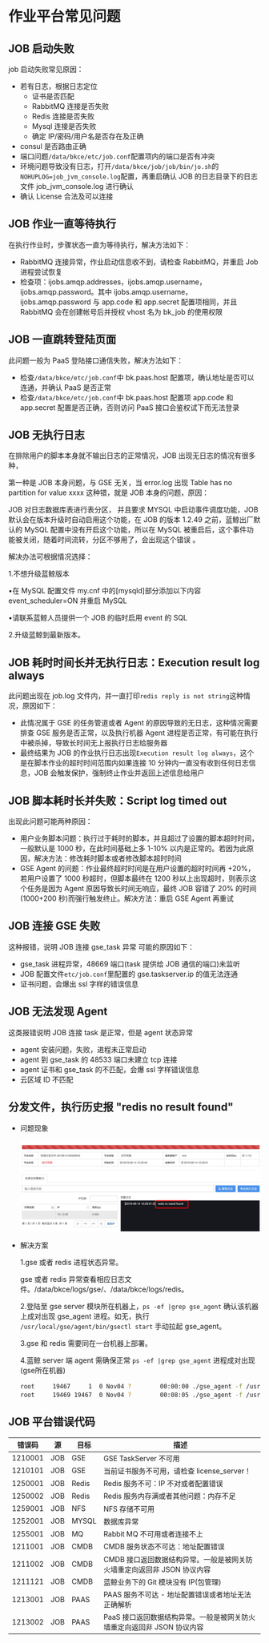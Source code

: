 # 作业平台常见问题

## JOB 启动失败

job 启动失败常见原因：

- 若有日志，根据日志定位
	- 证书是否匹配
	- RabbitMQ 连接是否失败
	- Redis 连接是否失败
	- Mysql 连接是否失败
	- 确定 IP/密码/用户名是否存在及正确
- consul 是否路由正确
- 端口问题`/data/bkce/etc/job.conf`配置项内的端口是否有冲突
- 环境问题导致没有日志，打开`/data/bkce/job/job/bin/jo.sh`的`NOHUPLOG=job_jvm_console.log`配置，再重启确认 JOB 的日志目录下的日志文件 job_jvm_console.log 进行确认
- 确认 License 合法及可以连接

## JOB 作业一直等待执行

在执行作业时，步骤状态一直为等待执行，解决方法如下：

- RabbitMQ 连接异常，作业启动信息收不到，请检查 RabbitMQ，并重启 Job 进程尝试恢复
- 检查项：ijobs.amqp.addresses，ijobs.amqp.username，ijobs.amqp.password。其中 ijobs.amqp.username，ijobs.amqp.password 与 app.code 和 app.secret 配置项相同，并且 RabbitMQ 会在创建帐号后并授权 vhost 名为 bk_job 的使用权限

## JOB 一直跳转登陆页面

此问题一般为 PaaS 登陆接口通信失败，解决方法如下：

- 检查`/data/bkce/etc/job.conf`中 bk.paas.host 配置项，确认地址是否可以连通，并确认 PaaS 是否正常
- 检查`/data/bkce/etc/job.conf`中 bk.paas.host 配置项 app.code 和 app.secret 配置是否正确，否则访问 PaaS 接口会鉴权试下而无法登录

## JOB 无执行日志

在排除用户的脚本本身就不输出日志的正常情况，JOB 出现无日志的情况有很多种，

第一种是 JOB 本身问题，与 GSE 无关，当 error.log 出现 Table has no partition for value xxxx  这种错，就是 JOB 本身的问题，原因：

JOB 对日志数据库表进行表分区， 并且要求 MYSQL 中启动事件调度功能，JOB 默认会在版本升级时自动启用这个功能，在 JOB 的版本 1.2.49 之前，蓝鲸出厂默认的 MySQL 配置中没有开启这个功能，所以在 MySQL 被重启后，这个事件功能被关闭，随着时间流转，分区不够用了，会出现这个错误 。

解决办法可根据情况选择：

1.不想升级蓝鲸版本

•在 MySQL 配置文件 my.cnf 中的[mysqld]部分添加以下内容 event_scheduler=ON 并重启 MySQL

•请联系蓝鲸人员提供一个 JOB 的临时启用 event 的 SQL

2.升级蓝鲸到最新版本。

## JOB 耗时时间长并无执行日志：Execution result log always

此问题出现在 job.log 文件内，并一直打印`redis reply is not string`这种情况，原因如下：

- 此情况属于 GSE 的任务管道或者 Agent 的原因导致的无日志，这种情况需要排查 GSE 服务是否正常，以及执行机器 Agent 进程是否正常，有可能在执行中被杀掉，导致长时间无上报执行日志给服务器
- 最终结果为 JOB 的作业执行日志出现`Execution result log always`，这个是在脚本作业的超时时间范围内如果连接 10 分钟内一直没有收到任何日志信息，JOB 会触发保护，强制终止作业并返回上述信息给用户

## JOB 脚本耗时长并失败：Script log timed out

出现此问题可能两种原因：

- 用户业务脚本问题：执行过于耗时的脚本，并且超过了设置的脚本超时时间，一般默认是 1000 秒，在此时间基础上多 1-10% 以内是正常的。若因为此原因，解决方法：修改耗时脚本或者修改脚本超时时间
- GSE Agent 的问题：作业最终超时时间是在用户设置的超时时间再 +20%，若用户设置了 1000 秒超时，但脚本最终在 1200 秒以上出现超时，则表示这个任务是因为 Agent 原因导致长时间无响应，最终 JOB 容错了 20% 的时间(1000+200 秒)而强行触发终止。解决方法：重启 GSE Agent 再重试

## JOB 连接 GSE 失败

这种报错，说明 JOB 连接 gse_task 异常 可能的原因如下：

- gse_task 进程异常，48669 端口(task 提供给 JOB 通信的端口)未监听
- JOB 配置文件`etc/job.conf`里配置的 gse.taskserver.ip 的值无法连通
- 证书问题，会爆出 ssl 字样的错误信息

## JOB 无法发现 Agent

这类报错说明 JOB 连接 task 是正常，但是 agent 状态异常

- agent 安装问题，失败，进程未正常启动
- agent 到 gse_task 的 48533 端口未建立 tcp 连接
- agent 证书和 gse_task 的不匹配，会爆 ssl 字样错误信息
- 云区域 ID 不匹配

## 分发文件，执行历史报 "redis no result found"
- 问题现象

  ![-w2020](../../assets/file.jpg)

- 解决方案

    1.gse 或者 redis 进程状态异常。

     gse 或者 redis 异常查看相应日志文件。/data/bkce/logs/gse/、/data/bkce/logs/redis。

    2.登陆至 gse server 模块所在机器上，`ps -ef |grep gse_agent` 确认该机器上成对出现 gse_agent 进程。如无，执行 `/usr/local/gse/agent/bin/gsectl start` 手动拉起 gse_agent。

    3.gse 和 redis 需要同在一台机器上部署。

    4.蓝鲸 server 端 agent 需确保正常
      `ps -ef |grep gse_agent` 进程成对出现(gse所在机器)
     ```bash
     root     19467     1  0 Nov04 ?        00:00:00 ./gse_agent -f /usr/local/gse/agent/etc/agent.conf
     root     19469 19467  0 Nov04 ?        00:08:05 ./gse_agent -f /usr/local/gse/agent/etc/agent.conf
     ```


## JOB 平台错误代码

| 错误码  | 源   | 目标  | 描述                                                         |
| ------- | ---- | ----- | ------------------------------------------------------------|
| 1210001 | JOB  | GSE   | GSE TaskServer 不可用                                        |
| 1210101 | JOB  | GSE   | 当前证书服务不可用，请检查 license_server！                    |
| 1250001 | JOB  | Redis | Redis 服务不可：IP 不对或者配置错误                            |
| 1250002 | JOB  | Redis | Redis 服务内存满或者其他问题：内存不足                         |
| 1259001 | JOB  | NFS   | NFS 存储不可用                                               |
| 1252001 | JOB  | MYSQL | 数据库异常                                                   |
| 1255001 | JOB  | MQ    | Rabbit MQ 不可用或者连接不上                                  |
| 1211001 | JOB  | CMDB  | CMDB 服务状态不可达：地址配置错误                              |
| 1211002 | JOB  | CMDB  | CMDB 接口返回数据结构异常。一般是被网关防火墙重定向返回非 JSON 协议内容 |
| 1211121 | JOB  | CMDB  | 蓝鲸业务下的 Git 模块没有 IP(包管理)                          |
| 1213001 | JOB  | PAAS  | PAAS 服务不可达 - 地址配置错误或者地址无法正确解析              |
| 1213002 | JOB  | PAAS  | PaaS 接口返回数据结构异常。一般是被网关防火墙重定向返回非 JSON 协议内容 |
